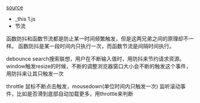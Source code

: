[source](https://juejin.cn/post/6844903669389885453?searchId=20250709094645C697DBC3F3A9E412D4BD)

- _this
  1.js
- 节流


函数防抖和函数节流都是防止某一时间频繁触发，但是这两兄弟之间的原理却不一样。
函数防抖是某一段时间内只执行一次，而函数节流是间隔时间执行。

debounce
search搜索联想，用户在不断输入值时，用防抖来节约请求资源。
window触发resize的时候，不断的调整浏览器窗口大小会不断的触发这个事件，用防抖来让其只触发一次

throttle
鼠标不断点击触发，mousedown(单位时间内只触发一次)
监听滚动事件，比如是否滑到底部自动加载更多，用throttle来判断
